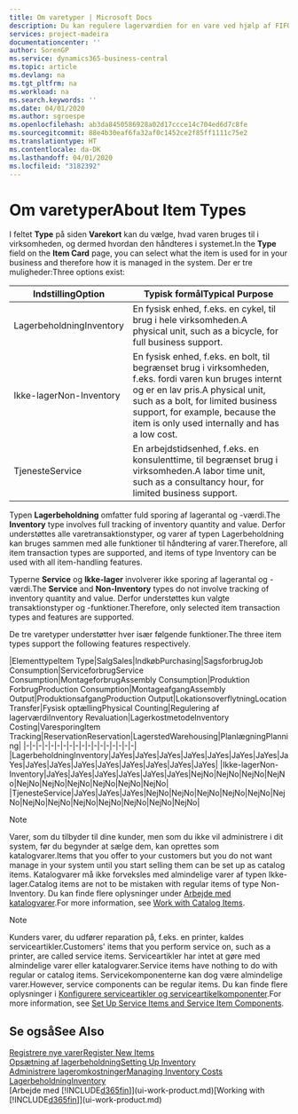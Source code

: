 ```yaml
---
title: Om varetyper | Microsoft Docs
description: Du kan regulere lagerværdien for en vare ved hjælp af FIFO eller gennemsnitlige kostmetoder, f.eks., når varepriser ændres af andre årsager end transaktioner.
services: project-madeira
documentationcenter: ''
author: SorenGP
ms.service: dynamics365-business-central
ms.topic: article
ms.devlang: na
ms.tgt_pltfrm: na
ms.workload: na
ms.search.keywords: ''
ms.date: 04/01/2020
ms.author: sgroespe
ms.openlocfilehash: ab3da8450586928a02d17ccce14c704ed6d7c8fe
ms.sourcegitcommit: 88e4b30eaf6fa32af0c1452ce2f85ff1111c75e2
ms.translationtype: HT
ms.contentlocale: da-DK
ms.lasthandoff: 04/01/2020
ms.locfileid: "3182392"
---
```

# <a name="about-item-types"></a><span data-ttu-id="99fc1-103">Om varetyper</span><span class="sxs-lookup"><span data-stu-id="99fc1-103">About Item Types</span></span>
<span data-ttu-id="99fc1-104">I feltet **Type** på siden **Varekort** kan du vælge, hvad varen bruges til i virksomheden, og dermed hvordan den håndteres i systemet.</span><span class="sxs-lookup"><span data-stu-id="99fc1-104">In the **Type** field on the **Item Card** page, you can select what the item is used for in your business and therefore how it is managed in the system.</span></span> <span data-ttu-id="99fc1-105">Der er tre muligheder:</span><span class="sxs-lookup"><span data-stu-id="99fc1-105">Three options exist:</span></span>

|<span data-ttu-id="99fc1-106">Indstilling</span><span class="sxs-lookup"><span data-stu-id="99fc1-106">Option</span></span>|<span data-ttu-id="99fc1-107">Typisk formål</span><span class="sxs-lookup"><span data-stu-id="99fc1-107">Typical Purpose</span></span>|
|------|-----------|
|<span data-ttu-id="99fc1-108">Lagerbeholdning</span><span class="sxs-lookup"><span data-stu-id="99fc1-108">Inventory</span></span>|<span data-ttu-id="99fc1-109">En fysisk enhed, f.eks. en cykel, til brug i hele virksomheden.</span><span class="sxs-lookup"><span data-stu-id="99fc1-109">A physical unit, such as a bicycle, for full business support.</span></span>|
|<span data-ttu-id="99fc1-110">Ikke-lager</span><span class="sxs-lookup"><span data-stu-id="99fc1-110">Non-Inventory</span></span>|<span data-ttu-id="99fc1-111">En fysisk enhed, f.eks. en bolt, til begrænset brug i virksomheden, f.eks. fordi varen kun bruges internt og er en lav pris.</span><span class="sxs-lookup"><span data-stu-id="99fc1-111">A physical unit, such as a bolt, for limited business support, for example, because the item is only used internally and has a low cost.</span></span>|
|<span data-ttu-id="99fc1-112">Tjeneste</span><span class="sxs-lookup"><span data-stu-id="99fc1-112">Service</span></span>|<span data-ttu-id="99fc1-113">En arbejdstidsenhed, f.eks. en konsulenttime, til begrænset brug i virksomheden.</span><span class="sxs-lookup"><span data-stu-id="99fc1-113">A labor time unit, such as a consultancy hour, for limited business support.</span></span>|

<span data-ttu-id="99fc1-114">Typen **Lagerbeholdning** omfatter fuld sporing af lagerantal og -værdi.</span><span class="sxs-lookup"><span data-stu-id="99fc1-114">The **Inventory** type involves full tracking of inventory quantity and value.</span></span> <span data-ttu-id="99fc1-115">Derfor understøttes alle varetransaktionstyper, og varer af typen Lagerbeholdning kan bruges sammen med alle funktioner til håndtering af varer.</span><span class="sxs-lookup"><span data-stu-id="99fc1-115">Therefore, all item transaction types are supported, and items of type Inventory can be used with all item-handling features.</span></span>

<span data-ttu-id="99fc1-116">Typerne **Service** og **Ikke-lager** involverer ikke sporing af lagerantal og -værdi.</span><span class="sxs-lookup"><span data-stu-id="99fc1-116">The **Service** and **Non-Inventory** types do not involve tracking of inventory quantity and value.</span></span> <span data-ttu-id="99fc1-117">Derfor understøttes kun valgte transaktionstyper og -funktioner.</span><span class="sxs-lookup"><span data-stu-id="99fc1-117">Therefore, only selected item transaction types and features are supported.</span></span>

<span data-ttu-id="99fc1-118">De tre varetyper understøtter hver især følgende funktioner.</span><span class="sxs-lookup"><span data-stu-id="99fc1-118">The three item types support the following features respectively.</span></span>

|<span data-ttu-id="99fc1-119">Elementtype</span><span class="sxs-lookup"><span data-stu-id="99fc1-119">Item Type</span></span>|<span data-ttu-id="99fc1-120">Salg</span><span class="sxs-lookup"><span data-stu-id="99fc1-120">Sales</span></span>|<span data-ttu-id="99fc1-121">Indkøb</span><span class="sxs-lookup"><span data-stu-id="99fc1-121">Purchasing</span></span>|<span data-ttu-id="99fc1-122">Sagsforbrug</span><span class="sxs-lookup"><span data-stu-id="99fc1-122">Job Consumption</span></span>|<span data-ttu-id="99fc1-123">Serviceforbrug</span><span class="sxs-lookup"><span data-stu-id="99fc1-123">Service Consumption</span></span>|<span data-ttu-id="99fc1-124">Montageforbrug</span><span class="sxs-lookup"><span data-stu-id="99fc1-124">Assembly Consumption</span></span>|<span data-ttu-id="99fc1-125">Produktion Forbrug</span><span class="sxs-lookup"><span data-stu-id="99fc1-125">Production Consumption</span></span>|<span data-ttu-id="99fc1-126">Montageafgang</span><span class="sxs-lookup"><span data-stu-id="99fc1-126">Assembly Output</span></span>|<span data-ttu-id="99fc1-127">Produktionsafgang</span><span class="sxs-lookup"><span data-stu-id="99fc1-127">Production Output</span></span>|<span data-ttu-id="99fc1-128">Lokationsoverflytning</span><span class="sxs-lookup"><span data-stu-id="99fc1-128">Location Transfer</span></span>|<span data-ttu-id="99fc1-129">Fysisk optælling</span><span class="sxs-lookup"><span data-stu-id="99fc1-129">Physical Counting</span></span>|<span data-ttu-id="99fc1-130">Regulering af lagerværdi</span><span class="sxs-lookup"><span data-stu-id="99fc1-130">Inventory Revaluation</span></span>|<span data-ttu-id="99fc1-131">Lagerkostmetode</span><span class="sxs-lookup"><span data-stu-id="99fc1-131">Inventory Costing</span></span>|<span data-ttu-id="99fc1-132">Varesporing</span><span class="sxs-lookup"><span data-stu-id="99fc1-132">Item Tracking</span></span>|<span data-ttu-id="99fc1-133">Reservation</span><span class="sxs-lookup"><span data-stu-id="99fc1-133">Reservation</span></span>|<span data-ttu-id="99fc1-134">Lagersted</span><span class="sxs-lookup"><span data-stu-id="99fc1-134">Warehousing</span></span>|<span data-ttu-id="99fc1-135">Planlægning</span><span class="sxs-lookup"><span data-stu-id="99fc1-135">Planning</span></span>|
|-|-|-|-|-|-|-|-|-|-|-|-|-|-|-|-|-|-|
|<span data-ttu-id="99fc1-136">Lagerbeholdning</span><span class="sxs-lookup"><span data-stu-id="99fc1-136">Inventory</span></span>|<span data-ttu-id="99fc1-137">Ja</span><span class="sxs-lookup"><span data-stu-id="99fc1-137">Yes</span></span>|<span data-ttu-id="99fc1-138">Ja</span><span class="sxs-lookup"><span data-stu-id="99fc1-138">Yes</span></span>|<span data-ttu-id="99fc1-139">Ja</span><span class="sxs-lookup"><span data-stu-id="99fc1-139">Yes</span></span>|<span data-ttu-id="99fc1-140">Ja</span><span class="sxs-lookup"><span data-stu-id="99fc1-140">Yes</span></span>|<span data-ttu-id="99fc1-141">Ja</span><span class="sxs-lookup"><span data-stu-id="99fc1-141">Yes</span></span>|<span data-ttu-id="99fc1-142">Ja</span><span class="sxs-lookup"><span data-stu-id="99fc1-142">Yes</span></span>|<span data-ttu-id="99fc1-143">Ja</span><span class="sxs-lookup"><span data-stu-id="99fc1-143">Yes</span></span>|<span data-ttu-id="99fc1-144">Ja</span><span class="sxs-lookup"><span data-stu-id="99fc1-144">Yes</span></span>|<span data-ttu-id="99fc1-145">Ja</span><span class="sxs-lookup"><span data-stu-id="99fc1-145">Yes</span></span>|<span data-ttu-id="99fc1-146">Ja</span><span class="sxs-lookup"><span data-stu-id="99fc1-146">Yes</span></span>|<span data-ttu-id="99fc1-147">Ja</span><span class="sxs-lookup"><span data-stu-id="99fc1-147">Yes</span></span>|<span data-ttu-id="99fc1-148">Ja</span><span class="sxs-lookup"><span data-stu-id="99fc1-148">Yes</span></span>|<span data-ttu-id="99fc1-149">Ja</span><span class="sxs-lookup"><span data-stu-id="99fc1-149">Yes</span></span>|<span data-ttu-id="99fc1-150">Ja</span><span class="sxs-lookup"><span data-stu-id="99fc1-150">Yes</span></span>|<span data-ttu-id="99fc1-151">Ja</span><span class="sxs-lookup"><span data-stu-id="99fc1-151">Yes</span></span>|<span data-ttu-id="99fc1-152">Ja</span><span class="sxs-lookup"><span data-stu-id="99fc1-152">Yes</span></span>|
|<span data-ttu-id="99fc1-153">Ikke-lager</span><span class="sxs-lookup"><span data-stu-id="99fc1-153">Non-Inventory</span></span>|<span data-ttu-id="99fc1-154">Ja</span><span class="sxs-lookup"><span data-stu-id="99fc1-154">Yes</span></span>|<span data-ttu-id="99fc1-155">Ja</span><span class="sxs-lookup"><span data-stu-id="99fc1-155">Yes</span></span>|<span data-ttu-id="99fc1-156">Ja</span><span class="sxs-lookup"><span data-stu-id="99fc1-156">Yes</span></span>|<span data-ttu-id="99fc1-157">Ja</span><span class="sxs-lookup"><span data-stu-id="99fc1-157">Yes</span></span>|<span data-ttu-id="99fc1-158">Ja</span><span class="sxs-lookup"><span data-stu-id="99fc1-158">Yes</span></span>|<span data-ttu-id="99fc1-159">Ja</span><span class="sxs-lookup"><span data-stu-id="99fc1-159">Yes</span></span>|<span data-ttu-id="99fc1-160">Nej</span><span class="sxs-lookup"><span data-stu-id="99fc1-160">No</span></span>|<span data-ttu-id="99fc1-161">Nej</span><span class="sxs-lookup"><span data-stu-id="99fc1-161">No</span></span>|<span data-ttu-id="99fc1-162">Nej</span><span class="sxs-lookup"><span data-stu-id="99fc1-162">No</span></span>|<span data-ttu-id="99fc1-163">Nej</span><span class="sxs-lookup"><span data-stu-id="99fc1-163">No</span></span>|<span data-ttu-id="99fc1-164">Nej</span><span class="sxs-lookup"><span data-stu-id="99fc1-164">No</span></span>|<span data-ttu-id="99fc1-165">Nej</span><span class="sxs-lookup"><span data-stu-id="99fc1-165">No</span></span>|<span data-ttu-id="99fc1-166">Nej</span><span class="sxs-lookup"><span data-stu-id="99fc1-166">No</span></span>|<span data-ttu-id="99fc1-167">Nej</span><span class="sxs-lookup"><span data-stu-id="99fc1-167">No</span></span>|<span data-ttu-id="99fc1-168">Nej</span><span class="sxs-lookup"><span data-stu-id="99fc1-168">No</span></span>|<span data-ttu-id="99fc1-169">Nej</span><span class="sxs-lookup"><span data-stu-id="99fc1-169">No</span></span>|
|<span data-ttu-id="99fc1-170">Tjeneste</span><span class="sxs-lookup"><span data-stu-id="99fc1-170">Service</span></span>|<span data-ttu-id="99fc1-171">Ja</span><span class="sxs-lookup"><span data-stu-id="99fc1-171">Yes</span></span>|<span data-ttu-id="99fc1-172">Ja</span><span class="sxs-lookup"><span data-stu-id="99fc1-172">Yes</span></span>|<span data-ttu-id="99fc1-173">Ja</span><span class="sxs-lookup"><span data-stu-id="99fc1-173">Yes</span></span>|<span data-ttu-id="99fc1-174">Nej</span><span class="sxs-lookup"><span data-stu-id="99fc1-174">No</span></span>|<span data-ttu-id="99fc1-175">Nej</span><span class="sxs-lookup"><span data-stu-id="99fc1-175">No</span></span>|<span data-ttu-id="99fc1-176">Nej</span><span class="sxs-lookup"><span data-stu-id="99fc1-176">No</span></span>|<span data-ttu-id="99fc1-177">Nej</span><span class="sxs-lookup"><span data-stu-id="99fc1-177">No</span></span>|<span data-ttu-id="99fc1-178">Nej</span><span class="sxs-lookup"><span data-stu-id="99fc1-178">No</span></span>|<span data-ttu-id="99fc1-179">Nej</span><span class="sxs-lookup"><span data-stu-id="99fc1-179">No</span></span>|<span data-ttu-id="99fc1-180">Nej</span><span class="sxs-lookup"><span data-stu-id="99fc1-180">No</span></span>|<span data-ttu-id="99fc1-181">Nej</span><span class="sxs-lookup"><span data-stu-id="99fc1-181">No</span></span>|<span data-ttu-id="99fc1-182">Nej</span><span class="sxs-lookup"><span data-stu-id="99fc1-182">No</span></span>|<span data-ttu-id="99fc1-183">Nej</span><span class="sxs-lookup"><span data-stu-id="99fc1-183">No</span></span>|<span data-ttu-id="99fc1-184">Nej</span><span class="sxs-lookup"><span data-stu-id="99fc1-184">No</span></span>|<span data-ttu-id="99fc1-185">Nej</span><span class="sxs-lookup"><span data-stu-id="99fc1-185">No</span></span>|<span data-ttu-id="99fc1-186">Nej</span><span class="sxs-lookup"><span data-stu-id="99fc1-186">No</span></span>|

> [!NOTE]
> <span data-ttu-id="99fc1-187">Varer, som du tilbyder til dine kunder, men som du ikke vil administrere i dit system, før du begynder at sælge dem, kan oprettes som katalogvarer.</span><span class="sxs-lookup"><span data-stu-id="99fc1-187">Items that you offer to your customers but you do not want manage in your system until you start selling them can be set up as catalog items.</span></span> <span data-ttu-id="99fc1-188">Katalogvarer må ikke forveksles med almindelige varer af typen Ikke-lager.</span><span class="sxs-lookup"><span data-stu-id="99fc1-188">Catalog items are not to be mistaken with regular items of type Non-Inventory.</span></span> <span data-ttu-id="99fc1-189">Du kan finde flere oplysninger under [Arbejde med katalogvarer](inventory-how-work-nonstock-items.md).</span><span class="sxs-lookup"><span data-stu-id="99fc1-189">For more information, see [Work with Catalog Items](inventory-how-work-nonstock-items.md).</span></span>

> [!NOTE]
> <span data-ttu-id="99fc1-190">Kunders varer, du udfører reparation på, f.eks. en printer, kaldes serviceartikler.</span><span class="sxs-lookup"><span data-stu-id="99fc1-190">Customers' items that you perform service on, such as a printer, are called service items.</span></span> <span data-ttu-id="99fc1-191">Serviceartikler har intet at gøre med almindelige varer eller katalogvarer.</span><span class="sxs-lookup"><span data-stu-id="99fc1-191">Service items have nothing to do with regular or catalog items.</span></span> <span data-ttu-id="99fc1-192">Servicekomponenterne kan dog være almindelige varer.</span><span class="sxs-lookup"><span data-stu-id="99fc1-192">However, service components can be regular items.</span></span> <span data-ttu-id="99fc1-193">Du kan finde flere oplysninger i [Konfigurere serviceartikler og serviceartikelkomponenter](service-how-setup-service-items.md).</span><span class="sxs-lookup"><span data-stu-id="99fc1-193">For more information, see [Set Up Service Items and Service Item Components](service-how-setup-service-items.md).</span></span>

## <a name="see-also"></a><span data-ttu-id="99fc1-194">Se også</span><span class="sxs-lookup"><span data-stu-id="99fc1-194">See Also</span></span>
[<span data-ttu-id="99fc1-195">Registrere nye varer</span><span class="sxs-lookup"><span data-stu-id="99fc1-195">Register New Items</span></span>](inventory-how-register-new-items.md)  
[<span data-ttu-id="99fc1-196">Opsætning af lagerbeholdning</span><span class="sxs-lookup"><span data-stu-id="99fc1-196">Setting Up Inventory</span></span>](inventory-setup-inventory.md)  
[<span data-ttu-id="99fc1-197">Administrere lageromkostninger</span><span class="sxs-lookup"><span data-stu-id="99fc1-197">Managing Inventory Costs</span></span>](finance-manage-inventory-costs.md)  
[<span data-ttu-id="99fc1-198">Lagerbeholdning</span><span class="sxs-lookup"><span data-stu-id="99fc1-198">Inventory</span></span>](inventory-manage-inventory.md)  
<span data-ttu-id="99fc1-199">[Arbejde med [!INCLUDE[d365fin](includes/d365fin_md.md)]](ui-work-product.md)</span><span class="sxs-lookup"><span data-stu-id="99fc1-199">[Working with [!INCLUDE[d365fin](includes/d365fin_md.md)]](ui-work-product.md)</span></span>
